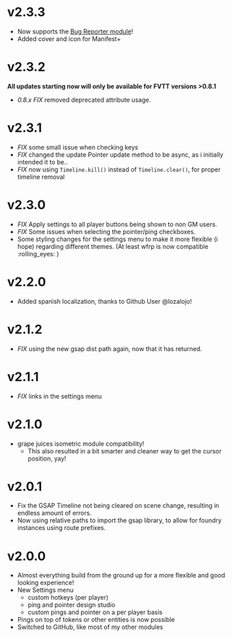 # v2.3.3

- Now supports the [Bug Reporter module](https://www.foundryvtt-hub.com/package/bug-reporter/)!
- Added cover and icon for Manifest+

# v2.3.2

**All updates starting now will only be available for FVTT versions >0.8.1**

- _0.8.x FIX_ removed deprecated attribute usage.

# v2.3.1

- _FIX_ some small issue when checking keys
- _FIX_ changed the update Pointer update method to be async, as i initially intended it to be..
- _FIX_ now using `Timeline.kill()` instead of `Timeline.clear()`, for proper timeline removal

# v2.3.0

- _FIX_ Apply settings to all player buttons being shown to non GM users.
- _FIX_ Some issues when selecting the pointer/ping checkboxes.
- Some styling changes for the settings menu to make it more flexible (i hope) regarding different themes. (At least wfrp is now compatible :rolling_eyes: )

# v2.2.0

- Added spanish localization, thanks to Github User @lozalojo!

# v2.1.2

- _FIX_ using the new gsap dist path again, now that it has returned.

# v2.1.1

- _FIX_ links in the settings menu

# v2.1.0

- grape juices isometric module compatibility!
  - This also resulted in a bit smarter and cleaner way to get the cursor position, yay!

# v2.0.1

- Fix the GSAP Timeline not being cleared on scene change, resulting in endless amount of errors.
- Now using relative paths to import the gsap library, to allow for foundry instances using route prefixes.

# v2.0.0

- Almost everything build from the ground up for a more flexible and good looking experience!
- New Settings menu
  - custom hotkeys (per player)
  - ping and pointer design studio
  - custom pings and pointer on a per player basis
- Pings on top of tokens or other entities is now possible
- Switched to GitHub, like most of my other modules
